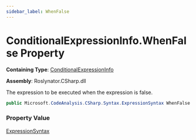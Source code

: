 ```yaml
---
sidebar_label: WhenFalse
---
```


# ConditionalExpressionInfo\.WhenFalse Property

**Containing Type**: [ConditionalExpressionInfo](../index.md)

**Assembly**: Roslynator\.CSharp\.dll

  
The expression to be executed when the expression is false\.

```csharp
public Microsoft.CodeAnalysis.CSharp.Syntax.ExpressionSyntax WhenFalse { get; }
```

### Property Value

[ExpressionSyntax](https://docs.microsoft.com/en-us/dotnet/api/microsoft.codeanalysis.csharp.syntax.expressionsyntax)

